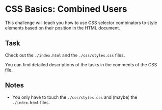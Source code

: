 # CSS Basics: Combined Users

This challenge will teach you how to use CSS selector combinators to style elements based on their position in the HTML document.

## Task

Check out the `./index.html` and the `./css/styles.css` files.

You can find detailed descriptions of the tasks in the comments of the CSS file.

## Notes

- You only have to touch the `./css/styles.css` and (maybe) the `./index.html` files.